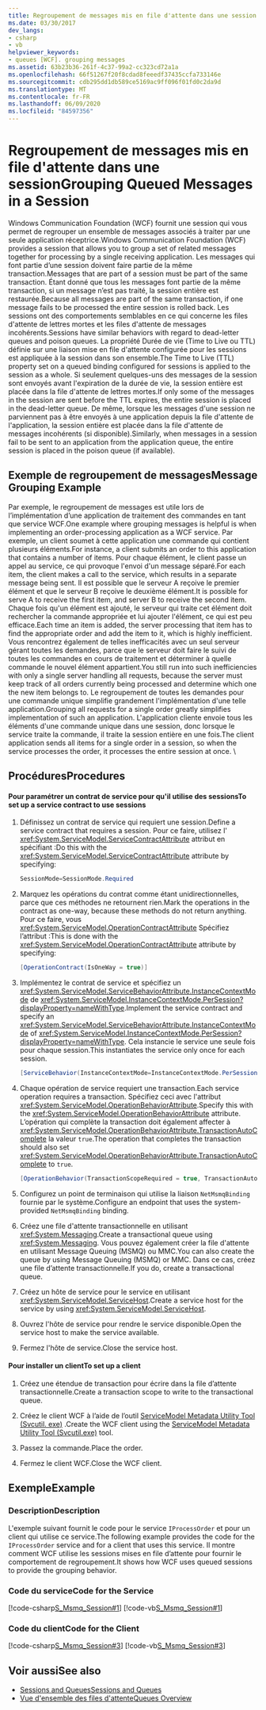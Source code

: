 ```yaml
---
title: Regroupement de messages mis en file d'attente dans une session
ms.date: 03/30/2017
dev_langs:
- csharp
- vb
helpviewer_keywords:
- queues [WCF]. grouping messages
ms.assetid: 63b23b36-261f-4c37-99a2-cc323cd72a1a
ms.openlocfilehash: 66f51267f20f8cdad8feeedf37435ccfa733146e
ms.sourcegitcommit: cdb295dd1db589ce5169ac9ff096f01fd0c2da9d
ms.translationtype: MT
ms.contentlocale: fr-FR
ms.lasthandoff: 06/09/2020
ms.locfileid: "84597356"
---
```

# <a name="grouping-queued-messages-in-a-session"></a><span data-ttu-id="c11ca-102">Regroupement de messages mis en file d'attente dans une session</span><span class="sxs-lookup"><span data-stu-id="c11ca-102">Grouping Queued Messages in a Session</span></span>
<span data-ttu-id="c11ca-103">Windows Communication Foundation (WCF) fournit une session qui vous permet de regrouper un ensemble de messages associés à traiter par une seule application réceptrice.</span><span class="sxs-lookup"><span data-stu-id="c11ca-103">Windows Communication Foundation (WCF) provides a session that allows you to group a set of related messages together for processing by a single receiving application.</span></span> <span data-ttu-id="c11ca-104">Les messages qui font partie d’une session doivent faire partie de la même transaction.</span><span class="sxs-lookup"><span data-stu-id="c11ca-104">Messages that are part of a session must be part of the same transaction.</span></span> <span data-ttu-id="c11ca-105">Étant donné que tous les messages font partie de la même transaction, si un message n’est pas traité, la session entière est restaurée.</span><span class="sxs-lookup"><span data-stu-id="c11ca-105">Because all messages are part of the same transaction, if one message fails to be processed the entire session is rolled back.</span></span> <span data-ttu-id="c11ca-106">Les sessions ont des comportements semblables en ce qui concerne les files d'attente de lettres mortes et les files d'attente de messages incohérents.</span><span class="sxs-lookup"><span data-stu-id="c11ca-106">Sessions have similar behaviors with regard to dead-letter queues and poison queues.</span></span> <span data-ttu-id="c11ca-107">La propriété Durée de vie (Time to Live ou TTL) définie sur une liaison mise en file d'attente configurée pour les sessions est appliquée à la session dans son ensemble.</span><span class="sxs-lookup"><span data-stu-id="c11ca-107">The Time to Live (TTL) property set on a queued binding configured for sessions is applied to the session as a whole.</span></span> <span data-ttu-id="c11ca-108">Si seulement quelques-uns des messages de la session sont envoyés avant l'expiration de la durée de vie, la session entière est placée dans la file d'attente de lettres mortes.</span><span class="sxs-lookup"><span data-stu-id="c11ca-108">If only some of the messages in the session are sent before the TTL expires, the entire session is placed in the dead-letter queue.</span></span> <span data-ttu-id="c11ca-109">De même, lorsque les messages d'une session ne parviennent pas à être envoyés à une application depuis la file d'attente de l'application, la session entière est placée dans la file d'attente de messages incohérents (si disponible).</span><span class="sxs-lookup"><span data-stu-id="c11ca-109">Similarly, when messages in a session fail to be sent to an application from the application queue, the entire session is placed in the poison queue (if available).</span></span>  
  
## <a name="message-grouping-example"></a><span data-ttu-id="c11ca-110">Exemple de regroupement de messages</span><span class="sxs-lookup"><span data-stu-id="c11ca-110">Message Grouping Example</span></span>  
 <span data-ttu-id="c11ca-111">Par exemple, le regroupement de messages est utile lors de l’implémentation d’une application de traitement des commandes en tant que service WCF.</span><span class="sxs-lookup"><span data-stu-id="c11ca-111">One example where grouping messages is helpful is when implementing an order-processing application as a WCF service.</span></span> <span data-ttu-id="c11ca-112">Par exemple, un client soumet à cette application une commande qui contient plusieurs éléments.</span><span class="sxs-lookup"><span data-stu-id="c11ca-112">For instance, a client submits an order to this application that contains a number of items.</span></span> <span data-ttu-id="c11ca-113">Pour chaque élément, le client passe un appel au service, ce qui provoque l'envoi d'un message séparé.</span><span class="sxs-lookup"><span data-stu-id="c11ca-113">For each item, the client makes a call to the service, which results in a separate message being sent.</span></span> <span data-ttu-id="c11ca-114">Il est possible que le serveur A reçoive le premier élément et que le serveur B reçoive le deuxième élément.</span><span class="sxs-lookup"><span data-stu-id="c11ca-114">It is possible for serve A to receive the first item, and server B to receive the second item.</span></span> <span data-ttu-id="c11ca-115">Chaque fois qu'un élément est ajouté, le serveur qui traite cet élément doit rechercher la commande appropriée et lui ajouter l'élément, ce qui est peu efficace.</span><span class="sxs-lookup"><span data-stu-id="c11ca-115">Each time an item is added, the server processing that item has to find the appropriate order and add the item to it, which is highly inefficient.</span></span> <span data-ttu-id="c11ca-116">Vous rencontrez également de telles inefficacités avec un seul serveur gérant toutes les demandes, parce que le serveur doit faire le suivi de toutes les commandes en cours de traitement et déterminer à quelle commande le nouvel élément appartient.</span><span class="sxs-lookup"><span data-stu-id="c11ca-116">You still run into such inefficiencies with only a single server handling all requests, because the server must keep track of all orders currently being processed and determine which one the new item belongs to.</span></span> <span data-ttu-id="c11ca-117">Le regroupement de toutes les demandes pour une commande unique simplifie grandement l'implémentation d'une telle application.</span><span class="sxs-lookup"><span data-stu-id="c11ca-117">Grouping all requests for a single order greatly simplifies implementation of such an application.</span></span> <span data-ttu-id="c11ca-118">L'application cliente envoie tous les éléments d'une commande unique dans une session, donc lorsque le service traite la commande, il traite la session entière en une fois.</span><span class="sxs-lookup"><span data-stu-id="c11ca-118">The client application sends all items for a single order in a session, so when the service processes the order, it processes the entire session at once.</span></span> \  
  
## <a name="procedures"></a><span data-ttu-id="c11ca-119">Procédures</span><span class="sxs-lookup"><span data-stu-id="c11ca-119">Procedures</span></span>  
  
#### <a name="to-set-up-a-service-contract-to-use-sessions"></a><span data-ttu-id="c11ca-120">Pour paramétrer un contrat de service pour qu'il utilise des sessions</span><span class="sxs-lookup"><span data-stu-id="c11ca-120">To set up a service contract to use sessions</span></span>  
  
1. <span data-ttu-id="c11ca-121">Définissez un contrat de service qui requiert une session.</span><span class="sxs-lookup"><span data-stu-id="c11ca-121">Define a service contract that requires a session.</span></span> <span data-ttu-id="c11ca-122">Pour ce faire, utilisez l' <xref:System.ServiceModel.ServiceContractAttribute> attribut en spécifiant :</span><span class="sxs-lookup"><span data-stu-id="c11ca-122">Do this with the <xref:System.ServiceModel.ServiceContractAttribute> attribute by specifying:</span></span>  
  
    ```csharp
    SessionMode=SessionMode.Required  
    ```  
  
2. <span data-ttu-id="c11ca-123">Marquez les opérations du contrat comme étant unidirectionnelles, parce que ces méthodes ne retournent rien.</span><span class="sxs-lookup"><span data-stu-id="c11ca-123">Mark the operations in the contract as one-way, because these methods do not return anything.</span></span> <span data-ttu-id="c11ca-124">Pour ce faire, vous <xref:System.ServiceModel.OperationContractAttribute> Spécifiez l’attribut :</span><span class="sxs-lookup"><span data-stu-id="c11ca-124">This is done with the <xref:System.ServiceModel.OperationContractAttribute> attribute by specifying:</span></span>  
  
    ```csharp  
    [OperationContract(IsOneWay = true)]  
    ```  
  
3. <span data-ttu-id="c11ca-125">Implémentez le contrat de service et spécifiez un <xref:System.ServiceModel.ServiceBehaviorAttribute.InstanceContextMode> de <xref:System.ServiceModel.InstanceContextMode.PerSession?displayProperty=nameWithType>.</span><span class="sxs-lookup"><span data-stu-id="c11ca-125">Implement the service contract and specify an <xref:System.ServiceModel.ServiceBehaviorAttribute.InstanceContextMode> of <xref:System.ServiceModel.InstanceContextMode.PerSession?displayProperty=nameWithType>.</span></span> <span data-ttu-id="c11ca-126">Cela instancie le service une seule fois pour chaque session.</span><span class="sxs-lookup"><span data-stu-id="c11ca-126">This instantiates the service only once for each session.</span></span>  
  
    ```csharp  
    [ServiceBehavior(InstanceContextMode=InstanceContextMode.PerSession)]  
    ```  
  
4. <span data-ttu-id="c11ca-127">Chaque opération de service requiert une transaction.</span><span class="sxs-lookup"><span data-stu-id="c11ca-127">Each service operation requires a transaction.</span></span> <span data-ttu-id="c11ca-128">Spécifiez ceci avec l'attribut <xref:System.ServiceModel.OperationBehaviorAttribute>.</span><span class="sxs-lookup"><span data-stu-id="c11ca-128">Specify this with the <xref:System.ServiceModel.OperationBehaviorAttribute> attribute.</span></span> <span data-ttu-id="c11ca-129">L’opération qui complète la transaction doit également affecter à <xref:System.ServiceModel.OperationBehaviorAttribute.TransactionAutoComplete> la valeur `true`.</span><span class="sxs-lookup"><span data-stu-id="c11ca-129">The operation that completes the transaction should also set <xref:System.ServiceModel.OperationBehaviorAttribute.TransactionAutoComplete> to `true`.</span></span>  
  
    ```csharp  
    [OperationBehavior(TransactionScopeRequired = true, TransactionAutoComplete = true)]
    ```  
  
5. <span data-ttu-id="c11ca-130">Configurez un point de terminaison qui utilise la liaison `NetMsmqBinding` fournie par le système.</span><span class="sxs-lookup"><span data-stu-id="c11ca-130">Configure an endpoint that uses the system-provided `NetMsmqBinding` binding.</span></span>  
  
6. <span data-ttu-id="c11ca-131">Créez une file d'attente transactionnelle en utilisant <xref:System.Messaging>.</span><span class="sxs-lookup"><span data-stu-id="c11ca-131">Create a transactional queue using <xref:System.Messaging>.</span></span> <span data-ttu-id="c11ca-132">Vous pouvez également créer la file d'attente en utilisant Message Queuing (MSMQ) ou MMC.</span><span class="sxs-lookup"><span data-stu-id="c11ca-132">You can also create the queue by using Message Queuing (MSMQ) or MMC.</span></span> <span data-ttu-id="c11ca-133">Dans ce cas, créez une file d’attente transactionnelle.</span><span class="sxs-lookup"><span data-stu-id="c11ca-133">If you do, create a transactional queue.</span></span>  
  
7. <span data-ttu-id="c11ca-134">Créez un hôte de service pour le service en utilisant <xref:System.ServiceModel.ServiceHost>.</span><span class="sxs-lookup"><span data-stu-id="c11ca-134">Create a service host for the service by using <xref:System.ServiceModel.ServiceHost>.</span></span>  
  
8. <span data-ttu-id="c11ca-135">Ouvrez l'hôte de service pour rendre le service disponible.</span><span class="sxs-lookup"><span data-stu-id="c11ca-135">Open the service host to make the service available.</span></span>  
  
9. <span data-ttu-id="c11ca-136">Fermez l'hôte de service.</span><span class="sxs-lookup"><span data-stu-id="c11ca-136">Close the service host.</span></span>  
  
#### <a name="to-set-up-a-client"></a><span data-ttu-id="c11ca-137">Pour installer un client</span><span class="sxs-lookup"><span data-stu-id="c11ca-137">To set up a client</span></span>  
  
1. <span data-ttu-id="c11ca-138">Créez une étendue de transaction pour écrire dans la file d’attente transactionnelle.</span><span class="sxs-lookup"><span data-stu-id="c11ca-138">Create a transaction scope to write to the transactional queue.</span></span>  
  
2. <span data-ttu-id="c11ca-139">Créez le client WCF à l’aide de l’outil [ServiceModel Metadata Utility Tool (Svcutil. exe)](../servicemodel-metadata-utility-tool-svcutil-exe.md) .</span><span class="sxs-lookup"><span data-stu-id="c11ca-139">Create the WCF client using the [ServiceModel Metadata Utility Tool (Svcutil.exe)](../servicemodel-metadata-utility-tool-svcutil-exe.md) tool.</span></span>  
  
3. <span data-ttu-id="c11ca-140">Passez la commande.</span><span class="sxs-lookup"><span data-stu-id="c11ca-140">Place the order.</span></span>  
  
4. <span data-ttu-id="c11ca-141">Fermez le client WCF.</span><span class="sxs-lookup"><span data-stu-id="c11ca-141">Close the WCF client.</span></span>  
  
## <a name="example"></a><span data-ttu-id="c11ca-142">Exemple</span><span class="sxs-lookup"><span data-stu-id="c11ca-142">Example</span></span>  
  
### <a name="description"></a><span data-ttu-id="c11ca-143">Description</span><span class="sxs-lookup"><span data-stu-id="c11ca-143">Description</span></span>  
 <span data-ttu-id="c11ca-144">L'exemple suivant fournit le code pour le service `IProcessOrder` et pour un client qui utilise ce service.</span><span class="sxs-lookup"><span data-stu-id="c11ca-144">The following example provides the code for the `IProcessOrder` service and for a client that uses this service.</span></span> <span data-ttu-id="c11ca-145">Il montre comment WCF utilise les sessions mises en file d’attente pour fournir le comportement de regroupement.</span><span class="sxs-lookup"><span data-stu-id="c11ca-145">It shows how WCF uses queued sessions to provide the grouping behavior.</span></span>  
  
### <a name="code-for-the-service"></a><span data-ttu-id="c11ca-146">Code du service</span><span class="sxs-lookup"><span data-stu-id="c11ca-146">Code for the Service</span></span>  
 [!code-csharp[S_Msmq_Session#1](../../../../samples/snippets/csharp/VS_Snippets_CFX/s_msmq_session/cs/service.cs#1)]
 [!code-vb[S_Msmq_Session#1](../../../../samples/snippets/visualbasic/VS_Snippets_CFX/s_msmq_session/vb/service.vb#1)]  

### <a name="code-for-the-client"></a><span data-ttu-id="c11ca-147">Code du client</span><span class="sxs-lookup"><span data-stu-id="c11ca-147">Code for the Client</span></span>  
 [!code-csharp[S_Msmq_Session#3](../../../../samples/snippets/csharp/VS_Snippets_CFX/s_msmq_session/cs/client.cs#3)]
 [!code-vb[S_Msmq_Session#3](../../../../samples/snippets/visualbasic/VS_Snippets_CFX/s_msmq_session/vb/client.vb#3)]  

## <a name="see-also"></a><span data-ttu-id="c11ca-148">Voir aussi</span><span class="sxs-lookup"><span data-stu-id="c11ca-148">See also</span></span>

- [<span data-ttu-id="c11ca-149">Sessions and Queues</span><span class="sxs-lookup"><span data-stu-id="c11ca-149">Sessions and Queues</span></span>](../samples/sessions-and-queues.md)
- [<span data-ttu-id="c11ca-150">Vue d'ensemble des files d'attente</span><span class="sxs-lookup"><span data-stu-id="c11ca-150">Queues Overview</span></span>](queues-overview.md)
